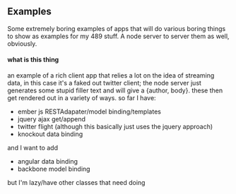 ## Examples

Some extremely boring examples of apps that will do various boring things to show as
examples for my 489 stuff. A node server to server them as well, obviously.

#### what is this thing

an example of a rich client app that relies a lot on the idea of streaming data, in
this case it's a faked out twitter client; the node server just generates some stupid 
filler text and will give a {author, body}. these then get rendered out in a variety 
of ways. so far I have:

*  ember js RESTAdapater/model binding/templates
*  jquery ajax get/append
*  twitter flight (although this basically just uses the jquery approach)
*  knockout data binding

and I want to add

*  angular data binding
*  backbone model binding

but I'm lazy/have other classes that need doing
